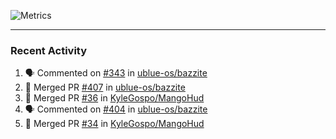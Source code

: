![Metrics](https://metrics.lecoq.io/KyleGospo?template=classic&base=header%2C%20activity%2C%20community%2C%20repositories%2C%20metadata&base.indepth=false&base.hireable=false&base.skip=false&config.timezone=America%2FLos_Angeles)

---
### Recent Activity
<!--START_SECTION:activity-->
1. 🗣 Commented on [#343](https://github.com/ublue-os/bazzite/issues/343#issuecomment-1749351020) in [ublue-os/bazzite](https://github.com/ublue-os/bazzite)
2. 🎉 Merged PR [#407](https://github.com/ublue-os/bazzite/pull/407) in [ublue-os/bazzite](https://github.com/ublue-os/bazzite)
3. 🎉 Merged PR [#36](https://github.com/KyleGospo/MangoHud/pull/36) in [KyleGospo/MangoHud](https://github.com/KyleGospo/MangoHud)
4. 🗣 Commented on [#404](https://github.com/ublue-os/bazzite/issues/404#issuecomment-1746131786) in [ublue-os/bazzite](https://github.com/ublue-os/bazzite)
5. 🎉 Merged PR [#34](https://github.com/KyleGospo/MangoHud/pull/34) in [KyleGospo/MangoHud](https://github.com/KyleGospo/MangoHud)
<!--END_SECTION:activity-->
